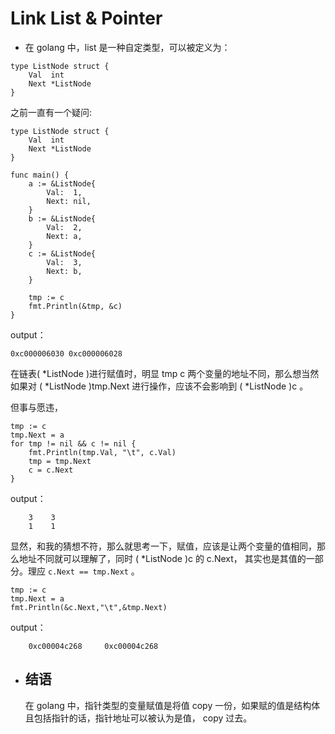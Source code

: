 # Link List & Pointer

- 在 golang 中，list 是一种自定类型，可以被定义为：

```golang
type ListNode struct {
	Val  int
	Next *ListNode
}
```

之前一直有一个疑问:

```golang
type ListNode struct {
	Val  int
	Next *ListNode
}

func main() {
	a := &ListNode{
        Val:  1,
        Next: nil,
	}
	b := &ListNode{
		Val:  2,
		Next: a,
	}
	c := &ListNode{
		Val:  3,
		Next: b,
	}

	tmp := c
	fmt.Println(&tmp, &c)
}

```
output：
```golang
0xc000006030 0xc000006028
```
在链表( *ListNode )进行赋值时，明显 tmp c 两个变量的地址不同，那么想当然如果对 ( *ListNode )tmp.Next 进行操作，应该不会影响到 ( *ListNode )c 。

但事与愿违，

```golang
tmp := c
tmp.Next = a
for tmp != nil && c != nil {
	fmt.Println(tmp.Val, "\t", c.Val)
	tmp = tmp.Next
	c = c.Next
}
```
output：
```golang
	3 	 3
	1 	 1
```

显然，和我的猜想不符，那么就思考一下，赋值，应该是让两个变量的值相同，那么地址不同就可以理解了，同时 ( *ListNode )c 的  c.Next， 其实也是其值的一部分。理应 `c.Next == tmp.Next` 。

```golang
tmp := c
tmp.Next = a
fmt.Println(&c.Next,"\t",&tmp.Next)
```
output：
```golang
	0xc00004c268 	 0xc00004c268
```

- ## 结语

	在 golang 中，指针类型的变量赋值是将值 copy 一份，如果赋的值是结构体且包括指针的话，指针地址可以被认为是值， copy 过去。

